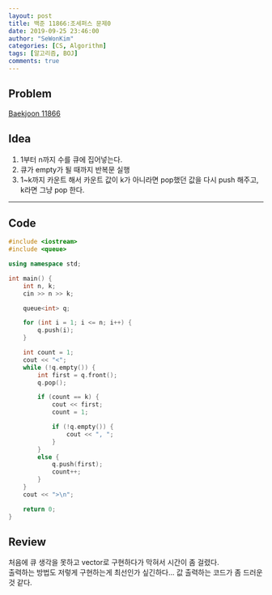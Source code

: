 ```yaml
---
layout: post
title: 백준 11866:조세퍼스 문제0
date: 2019-09-25 23:46:00
author: "SeWonKim"
categories: [CS, Algorithm]
tags: [알고리즘, BOJ]
comments: true
---
```


## Problem

[Baekjoon 11866](https://www.acmicpc.net/problem/11866)

## Idea

1. 1부터 n까지 수를 큐에 집어넣는다.
2. 큐가 empty가 될 때까지 반복문 실행
3. 1~k까지 카운트 해서 카운트 값이 k가 아니라면 pop했던 값을 다시 push 해주고, k라면 그냥 pop 한다.

---

## Code

```cpp
#include <iostream>
#include <queue>

using namespace std;

int main() {
	int n, k;
	cin >> n >> k;

	queue<int> q;

	for (int i = 1; i <= n; i++) {
		q.push(i);
	}

	int count = 1;
	cout << "<";
	while (!q.empty()) {
		int first = q.front();
		q.pop();

		if (count == k) {
			cout << first;
			count = 1;

			if (!q.empty()) {
				cout << ", ";
			}
		}
		else {
			q.push(first);
			count++;
		}
	}
	cout << ">\n";

	return 0;
}

```

## Review

처음에 큐 생각을 못하고 vector로 구현하다가 막혀서 시간이 좀 걸렸다.  
출력하는 방법도 저렇게 구현하는게 최선인가 싶긴하다... 값 출력하는 코드가 좀 드러운 것 같다.
